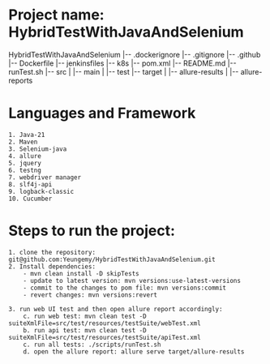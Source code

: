 # Project name: HybridTestWithJavaAndSelenium

HybridTestWithJavaAndSelenium
|-- .dockerignore
|-- .gitignore
|-- .github
|-- Dockerfile
|-- jenkinsfiles
|-- k8s
|-- pom.xml
|-- README.md
|-- runTest.sh
|-- src
| |-- main
| |-- test
|-- target
| |-- allure-results
| |-- allure-reports

# Languages and Framework

    1. Java-21
    2. Maven
    3. Selenium-java
    4. allure
    5. jquery
    6. testng
    7. webdriver manager
    8. slf4j-api
    9. logback-classic
    10. Cucumber

# Steps to run the project:
    1. clone the repository: git@github.com:Yeungemy/HybridTestWithJavaAndSelenium.git
    2. Install dependencies: 
        - mvn clean install -D skipTests
        - update to latest version: mvn versions:use-latest-versions
        - commit to the changes to pom file: mvn versions:commit
        - revert changes: mvn versions:revert

    3. run web UI test and then open allure report accordingly:
        c. run web test: mvn clean test -D suiteXmlFile=src/test/resources/testSuite/webTest.xml
        b. run api test: mvn clean test -D suiteXmlFile=src/test/resources/testSuite/apiTest.xml
        c. run all tests: ./scripts/runTest.sh
        d. open the allure report: allure serve target/allure-results
